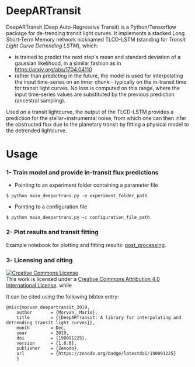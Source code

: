 # DeepARTransit
DeepARTransit (Deep Auto-Regressive Transit) is a Python/Tensorflow package for de-trending transit light curves.
It implements a stacked Long Short-Term Memory network nicknamed TLCD-LSTM (standing for *Transit Light Curve Detrending LSTM*), which: 
- is trained to predict the next step's mean and standard deviation of a gaussian likelihood, in a similar fashion as in https://arxiv.org/abs/1704.04110 
- rather than predicting in the future, the model is used for interpolating the input time-series on an inner chunk - typically on the in-transit time for transit light curves. No loss is computed on this range, where the input time-series values are substituted by the previous prediction (ancestral sampling). 

Used on a transit lightcurve, the output of the TLCD-LSTM provides a prediction for the stellar+instrumental noise, from which one can then infer the obstructed flux due to the planetary transit by fitting a physical model to the detrended lightcurve.

# Usage 

### 1- Train model and provide in-transit flux predictions
 - Pointing to an experiment folder containing a parameter file
```console
$ python main_deepartrans.py -e experiment_folder_path 
```

 - Pointing to a configuration file
```console
$ python main_deepartrans.py -c configuration_file_path
```

### 2- Plot results and transit fitting

Example notebook for plotting and fitting results: [post_processing](https://github.com/ucl-exoplanets/deepartransit/notebooks/post_processing.ipynb).


### 3- Licensing and citing

<a rel="license" href="http://creativecommons.org/licenses/by/4.0/"><img alt="Creative Commons License" style="border-width:0" src="https://i.creativecommons.org/l/by/4.0/88x31.png" /></a><br />This work is licensed under a <a rel="license" href="http://creativecommons.org/licenses/by/4.0/">Creative Commons Attribution 4.0 International License</a>.
 while 
 
It can be cited using the following bibtex entry:

    @misc{morvan_deepartransit_2019,
        author       = {Morvan, Mario},
        title        = {{DeepARTransit: A library for interpolating and detrending transit light curves}},
        month        = Dec,
        year         = 2019,
        doi          = {190091225},
        version      = {1.0.0},
        publisher    = {Zenodo},
        url          = {https://zenodo.org/badge/latestdoi/190091225}
        }
